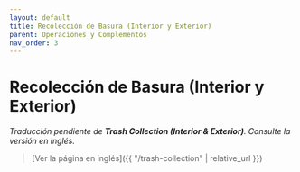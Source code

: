 ```yaml
---
layout: default
title: Recolección de Basura (Interior y Exterior)
parent: Operaciones y Complementos
nav_order: 3
---
```


# Recolección de Basura (Interior y Exterior)

_Traducción pendiente de **Trash Collection (Interior & Exterior)**. Consulte la versión en inglés._

> [Ver la página en inglés]({{ "/trash-collection" | relative_url }})
